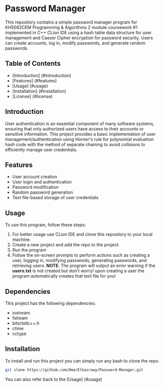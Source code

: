 # Password Manager

This repository contains a simple password manager program for KH5062CEM Programming & Algorithms 2 module coursework #1 implemented in C++ CLion IDE using a hash table data structure for user management and Caeser Cipher encryption for password security. Users can create accounts, log in, modify passwords, and generate random passwords.

## Table of Contents
- [Introduction] (#introduction)
- [Features] (#features)
- [Usage] (#usage)
- [Installation] (#installation)
- [License] (#license)

## Introduction

User authentication is an essential component of many software systems, ensuring that only authorized users have access to their accounts or sensitive information. This project provides a basic implementation of user management/authentication using Horner's rule for polynomial evaluation hash code with the method of separate chaining to avoid collisions to efficiently manage user credentials. 

## Features

- User account creation
- User login and authentication
- Password modification
- Random password generation
- Text file-based storage of user credentials

## Usage

To use this program, follow these steps:

1. For better usage use CLion IDE and clone this repository to your local machine.
2. Create a new project and add the repo to the project.
3. Run the program
4. Follow the on-screen prompts to perform actions such as creating a user, logging in, modifying passwords, generating passwords, and retrieving users.
**NOTE**: The program will output an error warning if the **users.txt** is not created but don't worry! upon creating a user the program automatically creates that text file for you!

## Dependencies

This project has the following dependencies:

- iostream
- fstream
- bits/stdc++.h
- ctime
- cctype

## Installation

To install and run this project you can simply run any bash to clone the repo.

```bash
git clone https://github.com/OmarElkasrawy/Password-Manager.git
```
You can also refer back to the [Usage] (#usage)
